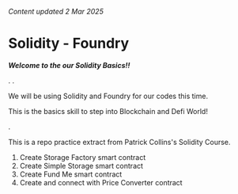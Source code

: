_Content updated 2 Mar 2025_
# Solidity - Foundry

___Welcome to the our Solidity Basics!!___


.
.


We will be using Solidity and Foundry for our codes this time.


This is the basics skill to step into Blockchain and Defi World!


.


This is a repo practice extract from Patrick Collins's Solidity Course.


1. Create Storage Factory smart contract
2. Create Simple Storage smart contract
3. Create Fund Me smart contract
4. Create and connect with Price Converter contract
